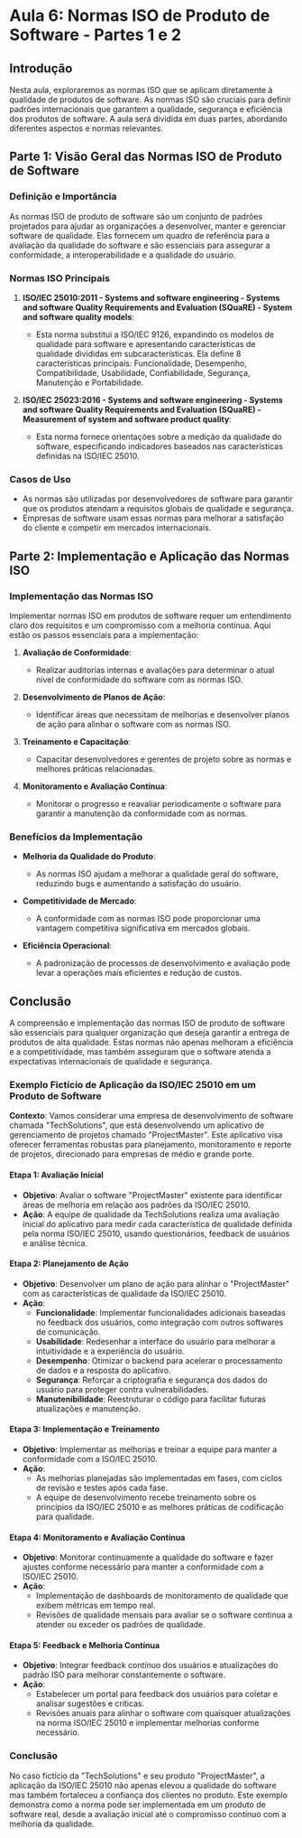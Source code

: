 # Aula 6: Normas ISO de Produto de Software - Partes 1 e 2

## Introdução

Nesta aula, exploraremos as normas ISO que se aplicam diretamente à qualidade de produtos de software. As normas ISO são cruciais para definir padrões internacionais que garantem a qualidade, segurança e eficiência dos produtos de software. A aula será dividida em duas partes, abordando diferentes aspectos e normas relevantes.

## Parte 1: Visão Geral das Normas ISO de Produto de Software

### Definição e Importância

As normas ISO de produto de software são um conjunto de padrões projetados para ajudar as organizações a desenvolver, manter e gerenciar software de qualidade. Elas fornecem um quadro de referência para a avaliação da qualidade do software e são essenciais para assegurar a conformidade, a interoperabilidade e a qualidade do usuário.

### Normas ISO Principais

1. **ISO/IEC 25010:2011 - Systems and software engineering - Systems and software Quality Requirements and Evaluation (SQuaRE) - System and software quality models**:
   - Esta norma substitui a ISO/IEC 9126, expandindo os modelos de qualidade para software e apresentando características de qualidade divididas em subcaracterísticas. Ela define 8 características principais: Funcionalidade, Desempenho, Compatibilidade, Usabilidade, Confiabilidade, Segurança, Manutenção e Portabilidade.

2. **ISO/IEC 25023:2016 - Systems and software engineering - Systems and software Quality Requirements and Evaluation (SQuaRE) - Measurement of system and software product quality**:
   - Esta norma fornece orientações sobre a medição da qualidade do software, especificando indicadores baseados nas características definidas na ISO/IEC 25010.

### Casos de Uso

- As normas são utilizadas por desenvolvedores de software para garantir que os produtos atendam a requisitos globais de qualidade e segurança.
- Empresas de software usam essas normas para melhorar a satisfação do cliente e competir em mercados internacionais.

## Parte 2: Implementação e Aplicação das Normas ISO

### Implementação das Normas ISO

Implementar normas ISO em produtos de software requer um entendimento claro dos requisitos e um compromisso com a melhoria contínua. Aqui estão os passos essenciais para a implementação:

1. **Avaliação de Conformidade**:
   - Realizar auditorias internas e avaliações para determinar o atual nível de conformidade do software com as normas ISO.

2. **Desenvolvimento de Planos de Ação**:
   - Identificar áreas que necessitam de melhorias e desenvolver planos de ação para alinhar o software com as normas ISO.

3. **Treinamento e Capacitação**:
   - Capacitar desenvolvedores e gerentes de projeto sobre as normas e melhores práticas relacionadas.

4. **Monitoramento e Avaliação Contínua**:
   - Monitorar o progresso e reavaliar periodicamente o software para garantir a manutenção da conformidade com as normas.

### Benefícios da Implementação

- **Melhoria da Qualidade do Produto**:
  - As normas ISO ajudam a melhorar a qualidade geral do software, reduzindo bugs e aumentando a satisfação do usuário.

- **Competitividade de Mercado**:
  - A conformidade com as normas ISO pode proporcionar uma vantagem competitiva significativa em mercados globais.

- **Eficiência Operacional**:
  - A padronização de processos de desenvolvimento e avaliação pode levar a operações mais eficientes e redução de custos.

## Conclusão

A compreensão e implementação das normas ISO de produto de software são essenciais para qualquer organização que deseja garantir a entrega de produtos de alta qualidade. Estas normas não apenas melhoram a eficiência e a competitividade, mas também asseguram que o software atenda a expectativas internacionais de qualidade e segurança.


### Exemplo Fictício de Aplicação da ISO/IEC 25010 em um Produto de Software

**Contexto**: Vamos considerar uma empresa de desenvolvimento de software chamada "TechSolutions", que está desenvolvendo um aplicativo de gerenciamento de projetos chamado "ProjectMaster". Este aplicativo visa oferecer ferramentas robustas para planejamento, monitoramento e reporte de projetos, direcionado para empresas de médio e grande porte.

#### Etapa 1: Avaliação Inicial
- **Objetivo**: Avaliar o software "ProjectMaster" existente para identificar áreas de melhoria em relação aos padrões da ISO/IEC 25010.
- **Ação**: A equipe de qualidade da TechSolutions realiza uma avaliação inicial do aplicativo para medir cada característica de qualidade definida pela norma ISO/IEC 25010, usando questionários, feedback de usuários e análise técnica.

#### Etapa 2: Planejamento de Ação
- **Objetivo**: Desenvolver um plano de ação para alinhar o "ProjectMaster" com as características de qualidade da ISO/IEC 25010.
- **Ação**:
  - **Funcionalidade**: Implementar funcionalidades adicionais baseadas no feedback dos usuários, como integração com outros softwares de comunicação.
  - **Usabilidade**: Redesenhar a interface do usuário para melhorar a intuitividade e a experiência do usuário.
  - **Desempenho**: Otimizar o backend para acelerar o processamento de dados e a resposta do aplicativo.
  - **Segurança**: Reforçar a criptografia e segurança dos dados do usuário para proteger contra vulnerabilidades.
  - **Manutenibilidade**: Reestruturar o código para facilitar futuras atualizações e manutenção.

#### Etapa 3: Implementação e Treinamento
- **Objetivo**: Implementar as melhorias e treinar a equipe para manter a conformidade com a ISO/IEC 25010.
- **Ação**:
  - As melhorias planejadas são implementadas em fases, com ciclos de revisão e testes após cada fase.
  - A equipe de desenvolvimento recebe treinamento sobre os princípios da ISO/IEC 25010 e as melhores práticas de codificação para qualidade.

#### Etapa 4: Monitoramento e Avaliação Contínua
- **Objetivo**: Monitorar continuamente a qualidade do software e fazer ajustes conforme necessário para manter a conformidade com a ISO/IEC 25010.
- **Ação**:
  - Implementação de dashboards de monitoramento de qualidade que exibem métricas em tempo real.
  - Revisões de qualidade mensais para avaliar se o software continua a atender ou exceder os padrões de qualidade.

#### Etapa 5: Feedback e Melhoria Contínua
- **Objetivo**: Integrar feedback contínuo dos usuários e atualizações do padrão ISO para melhorar constantemente o software.
- **Ação**:
  - Estabelecer um portal para feedback dos usuários para coletar e analisar sugestões e críticas.
  - Revisões anuais para alinhar o software com quaisquer atualizações na norma ISO/IEC 25010 e implementar melhorias conforme necessário.

### Conclusão
No caso fictício da "TechSolutions" e seu produto "ProjectMaster", a aplicação da ISO/IEC 25010 não apenas elevou a qualidade do software mas também fortaleceu a confiança dos clientes no produto. Este exemplo demonstra como a norma pode ser implementada em um produto de software real, desde a avaliação inicial até o compromisso contínuo com a melhoria da qualidade.
